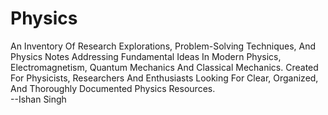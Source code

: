 # Physics
 An Inventory Of Research Explorations, Problem-Solving Techniques, And Physics Notes Addressing Fundamental Ideas In Modern Physics, Electromagnetism, Quantum Mechanics And Classical Mechanics. Created For Physicists, Researchers And Enthusiasts Looking For Clear, Organized, And Thoroughly Documented Physics Resources.
 <br>
 --Ishan Singh
